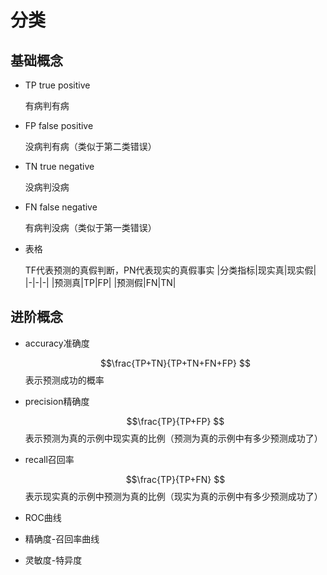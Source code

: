 # 分类
## 基础概念
* TP true positive 

    有病判有病
* FP false positive

    没病判有病（类似于第二类错误）
* TN true negative

    没病判没病
* FN false negative

    有病判没病（类似于第一类错误）
* 表格
  
    TF代表预测的真假判断，PN代表现实的真假事实
    |分类指标|现实真|现实假|
    |-|-|-|
    |预测真|TP|FP|
    |预测假|FN|TN|
## 进阶概念
* accuracy准确度

    $$\frac{TP+TN}{TP+TN+FN+FP} $$
        表示预测成功的概率
* precision精确度

    $$\frac{TP}{TP+FP} $$
        表示预测为真的示例中现实真的比例（预测为真的示例中有多少预测成功了）
* recall召回率

    $$\frac{TP}{TP+FN} $$
        表示现实真的示例中预测为真的比例（现实为真的示例中有多少预测成功了）
* ROC曲线
* 精确度-召回率曲线
* 灵敏度-特异度
